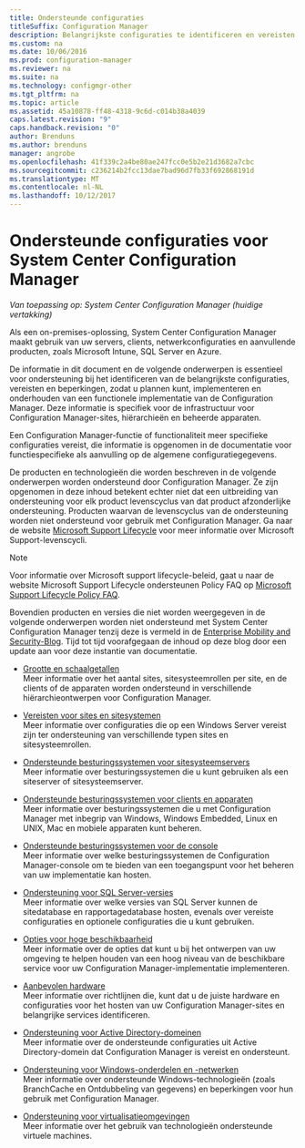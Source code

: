 ```yaml
---
title: Ondersteunde configuraties
titleSuffix: Configuration Manager
description: Belangrijkste configuraties te identificeren en vereisten zodat u plannen kunt, implementeren en onderhouden van een functionele implementatie van System Center Configuration Manager.
ms.custom: na
ms.date: 10/06/2016
ms.prod: configuration-manager
ms.reviewer: na
ms.suite: na
ms.technology: configmgr-other
ms.tgt_pltfrm: na
ms.topic: article
ms.assetid: 45a10878-ff48-4318-9c6d-c014b38a4039
caps.latest.revision: "9"
caps.handback.revision: "0"
author: Brenduns
ms.author: brenduns
manager: angrobe
ms.openlocfilehash: 41f339c2a4be80ae247fcc0e5b2e21d3682a7cbc
ms.sourcegitcommit: c236214b2fcc13dae7bad96d7fb33f692868191d
ms.translationtype: MT
ms.contentlocale: nl-NL
ms.lasthandoff: 10/12/2017
---
```

# <a name="supported-configurations-for-system-center-configuration-manager"></a>Ondersteunde configuraties voor System Center Configuration Manager

*Van toepassing op: System Center Configuration Manager (huidige vertakking)*

Als een on-premises-oplossing, System Center Configuration Manager maakt gebruik van uw servers, clients, netwerkconfiguraties en aanvullende producten, zoals Microsoft Intune, SQL Server en Azure.

De informatie in dit document en de volgende onderwerpen is essentieel voor ondersteuning bij het identificeren van de belangrijkste configuraties, vereisten en beperkingen, zodat u plannen kunt, implementeren en onderhouden van een functionele implementatie van de Configuration Manager.  Deze informatie is specifiek voor de infrastructuur voor Configuration Manager-sites, hiërarchieën en beheerde apparaten.

Een Configuration Manager-functie of functionaliteit meer specifieke configuraties vereist, die informatie is opgenomen in de documentatie voor functiespecifieke als aanvulling op de algemene configuratiegegevens.  

 De producten en technologieën die worden beschreven in de volgende onderwerpen worden ondersteund door Configuration Manager. Ze zijn opgenomen in deze inhoud betekent echter niet dat een uitbreiding van ondersteuning voor elk product levenscyclus van dat product afzonderlijke ondersteuning. Producten waarvan de levenscyclus van de ondersteuning worden niet ondersteund voor gebruik met Configuration Manager. Ga naar de website [Microsoft Support Lifecycle](http://go.microsoft.com/fwlink/p/?LinkId=208270) voor meer informatie over Microsoft Support-levenscycli.  

> [!NOTE]  
>  Voor informatie over Microsoft support lifecycle-beleid, gaat u naar de website Microsoft Support Lifecycle ondersteunen Policy FAQ op [Microsoft Support Lifecycle Policy FAQ](http://go.microsoft.com/fwlink/p/?LinkId=31976).  

 Bovendien producten en versies die niet worden weergegeven in de volgende onderwerpen worden niet ondersteund met System Center Configuration Manager tenzij deze is vermeld in de [Enterprise Mobility and Security-Blog](https://blogs.technet.microsoft.com/enterprisemobility/).  Tijd tot tijd voorafgegaan de inhoud op deze blog door een update aan voor deze instantie van documentatie.


-  [Grootte en schaalgetallen](../../../core/plan-design/configs/size-and-scale-numbers.md)  
Meer informatie over het aantal sites, sitesysteemrollen per site, en de clients of de apparaten worden ondersteund in verschillende hiërarchieontwerpen voor Configuration Manager.

-  [Vereisten voor sites en sitesystemen](../../../core/plan-design/configs/site-and-site-system-prerequisites.md)  
Meer informatie over configuraties die op een Windows Server vereist zijn ter ondersteuning van verschillende typen sites en sitesysteemrollen.

-  [Ondersteunde besturingssystemen voor sitesysteemservers](../../../core/plan-design/configs/supported-operating-systems-for-site-system-servers.md)  
Meer informatie over besturingssystemen die u kunt gebruiken als een siteserver of sitesysteemserver.

-  [Ondersteunde besturingssystemen voor clients en apparaten](../../../core/plan-design/configs/supported-operating-systems-for-clients-and-devices.md)  
Meer informatie over besturingssystemen die u met Configuration Manager met inbegrip van Windows, Windows Embedded, Linux en UNIX, Mac en mobiele apparaten kunt beheren.

-  [Ondersteunde besturingssystemen voor de console](../../../core/plan-design/configs/supported-operating-systems-consoles.md)  
Meer informatie over welke besturingssystemen de Configuration Manager-console om te bieden van een toegangspunt voor het beheren van uw implementatie kan hosten.  

-  [Ondersteuning voor SQL Server-versies](../../../core/plan-design/configs/support-for-sql-server-versions.md)  
Meer informatie over welke versies van SQL Server kunnen de sitedatabase en rapportagedatabase hosten, evenals over vereiste configuraties en optionele configuraties die u kunt gebruiken.

-  [Opties voor hoge beschikbaarheid](../../../protect/understand/high-availability-options.md)  
Meer informatie over de opties dat kunt u bij het ontwerpen van uw omgeving te helpen houden van een hoog niveau van de beschikbare service voor uw Configuration Manager-implementatie implementeren.

-  [Aanbevolen hardware](../../../core/plan-design/configs/recommended-hardware.md)  
Meer informatie over richtlijnen die, kunt dat u de juiste hardware en configuraties voor het hosten van uw Configuration Manager-sites en belangrijke services identificeren.

-  [Ondersteuning voor Active Directory-domeinen](../../../core/plan-design/configs/support-for-active-directory-domains.md)  
Meer informatie over de ondersteunde configuraties uit Active Directory-domein dat Configuration Manager is vereist en ondersteunt.

-  [Ondersteuning voor Windows-onderdelen en -netwerken](../../../core/plan-design/configs/support-for-windows-features-and-networks.md)  
Meer informatie over ondersteunde Windows-technologieën (zoals BranchCache en Ontdubbeling van gegevens) en beperkingen voor hun gebruik met Configuration Manager.

-  [Ondersteuning voor virtualisatieomgevingen](../../../core/plan-design/configs/support-for-virtualization-environments.md)  
Meer informatie over het gebruik van technologieën ondersteunde virtuele machines.
